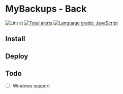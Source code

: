 # MyBackups - Back
![Lint ci](https://github.com/gboutte/mybackups-back/actions/workflows/lint.yml/badge.svg) 
[![Total alerts](https://img.shields.io/lgtm/alerts/g/gboutte/mybackups-back.svg?logo=lgtm&logoWidth=18)](https://lgtm.com/projects/g/gboutte/mybackups-back/alerts/)
[![Language grade: JavaScript](https://img.shields.io/lgtm/grade/javascript/g/gboutte/mybackups-back.svg?logo=lgtm&logoWidth=18)](https://lgtm.com/projects/g/gboutte/mybackups-back/context:javascript)

## Install

## Deploy

## Todo

- [ ] Windows support
